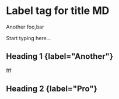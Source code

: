 # Label tag for title MD

<title>Title with label via tag</title>
<label>Another</label>
<annotations>foo,bar</annotations>

Start typing here...

## Heading 1 {label="Another"}

fff

## Heading 2 {label="Pro"}